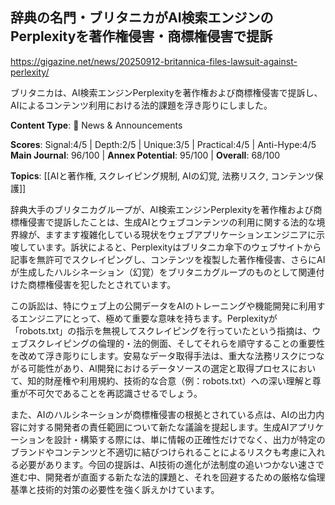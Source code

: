 ## 辞典の名門・ブリタニカがAI検索エンジンのPerplexityを著作権侵害・商標権侵害で提訴

https://gigazine.net/news/20250912-britannica-files-lawsuit-against-perlexity/

ブリタニカは、AI検索エンジンPerplexityを著作権および商標権侵害で提訴し、AIによるコンテンツ利用における法的課題を浮き彫りにしました。

**Content Type**: 📰 News & Announcements

**Scores**: Signal:4/5 | Depth:2/5 | Unique:3/5 | Practical:4/5 | Anti-Hype:4/5
**Main Journal**: 96/100 | **Annex Potential**: 95/100 | **Overall**: 68/100

**Topics**: [[AIと著作権, スクレイピング規制, AIの幻覚, 法務リスク, コンテンツ保護]]

辞典大手のブリタニカグループが、AI検索エンジンPerplexityを著作権および商標権侵害で提訴したことは、生成AIとウェブコンテンツの利用に関する法的な境界線が、ますます複雑化している現状をウェブアプリケーションエンジニアに示唆しています。訴状によると、Perplexityはブリタニカ傘下のウェブサイトから記事を無許可でスクレイピングし、コンテンツを複製した著作権侵害、さらにAIが生成したハルシネーション（幻覚）をブリタニカグループのものとして関連付けた商標権侵害を犯したとされています。

この訴訟は、特にウェブ上の公開データをAIのトレーニングや機能開発に利用するエンジニアにとって、極めて重要な意味を持ちます。Perplexityが「robots.txt」の指示を無視してスクレイピングを行っていたという指摘は、ウェブスクレイピングの倫理的・法的側面、そしてそれらを順守することの重要性を改めて浮き彫りにします。安易なデータ取得手法は、重大な法務リスクにつながる可能性があり、AI開発におけるデータソースの選定と取得プロセスにおいて、知的財産権や利用規約、技術的な合意（例：robots.txt）への深い理解と尊重が不可欠であることを再認識させるでしょう。

また、AIのハルシネーションが商標権侵害の根拠とされている点は、AIの出力内容に対する開発者の責任範囲について新たな議論を提起します。生成AIアプリケーションを設計・構築する際には、単に情報の正確性だけでなく、出力が特定のブランドやコンテンツと不適切に結びつけられることによるリスクも考慮に入れる必要があります。今回の提訴は、AI技術の進化が法制度の追いつかない速さで進む中、開発者が直面する新たな法的課題と、それを回避するための厳格な倫理基準と技術的対策の必要性を強く訴えかけています。